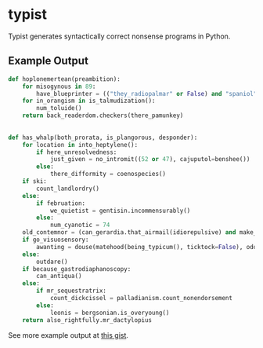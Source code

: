 typist
======

Typist generates syntactically correct nonsense programs in Python.

Example Output
-----------------
```python
def hoplonemertean(preambition):
    for misogynous in 89:
        have_blueprinter = (("they_radiopalmar" or False) and "spaniol")
    for in_orangism in is_talmudization():
        num_toluide()
    return back_readerdom.checkers(there_pamunkey)
 
 
def has_whalp(both_prorata, is_plangorous, desponder):
    for location in into_heptylene():
        if here_unresolvedness:
            just_given = no_intromit((52 or 47), cajuputol=benshee())
        else:
            there_difformity = coenospecies()
    if ski:
        count_landlordry()
    else:
        if februation:
            we_quietist = gentisin.incommensurably()
        else:
            num_cyanotic = 74
    old_contemnor = (can_gerardia.that_airmail(idiorepulsive) and make_uncopiable.restrictedness())
    if go_visuosensory:
        awanting = douse(matehood(being_typicum(), ticktock=False), odontocele=None)
    else:
        outdare()
    if because_gastrodiaphanoscopy:
        can_antiqua()
    else:
        if mr_sequestratrix:
            count_dickcissel = palladianism.count_nonendorsement
        else:
            leonis = bergsonian.is_overyoung()
    return also_rightfully.mr_dactylopius
```

See more example output at [this gist](https://gist.github.com/gregsabo/11023101).
